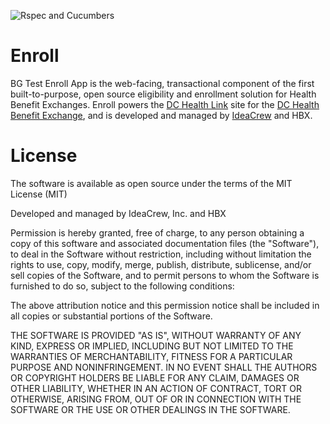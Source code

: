 ![Rspec and Cucumbers](https://github.com/dchbx/enroll/workflows/Rspec%20and%20Cucumbers/badge.svg)

# Enroll

BG Test
Enroll App is the web-facing, transactional component of the first built-to-purpose, open source eligibility and enrollment solution for Health Benefit Exchanges. Enroll powers the [DC Health Link](https://dchealthlink.com/) site for the [DC Health Benefit Exchange](http://hbx.dc.gov/), and is developed and managed by [IdeaCrew](http://www.ideacrew.com) and HBX.

# License

The software is available as open source under the terms of the MIT License (MIT)

Developed and managed by IdeaCrew, Inc. and HBX

Permission is hereby granted, free of charge, to any person obtaining a copy
of this software and associated documentation files (the "Software"), to deal
in the Software without restriction, including without limitation the rights
to use, copy, modify, merge, publish, distribute, sublicense, and/or sell
copies of the Software, and to permit persons to whom the Software is
furnished to do so, subject to the following conditions:

The above attribution notice and this permission notice shall be included in
all copies or substantial portions of the Software.

THE SOFTWARE IS PROVIDED "AS IS", WITHOUT WARRANTY OF ANY KIND, EXPRESS OR
IMPLIED, INCLUDING BUT NOT LIMITED TO THE WARRANTIES OF MERCHANTABILITY,
FITNESS FOR A PARTICULAR PURPOSE AND NONINFRINGEMENT. IN NO EVENT SHALL THE
AUTHORS OR COPYRIGHT HOLDERS BE LIABLE FOR ANY CLAIM, DAMAGES OR OTHER
LIABILITY, WHETHER IN AN ACTION OF CONTRACT, TORT OR OTHERWISE, ARISING FROM,
OUT OF OR IN CONNECTION WITH THE SOFTWARE OR THE USE OR OTHER DEALINGS IN
THE SOFTWARE.
